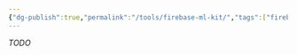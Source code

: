 ```yaml
---
{"dg-publish":true,"permalink":"/tools/firebase-ml-kit/","tags":["firebase"],"noteIcon":"2","updated":"2024-06-05T17:27:06.285+05:30"}
---
```



*TODO*

